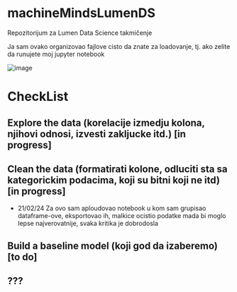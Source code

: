 # machineMindsLumenDS
Repozitorijum za Lumen Data Science takmičenje

Ja sam ovako organizovao fajlove cisto da znate za loadovanje, tj. ako zelite da runujete moj jupyter notebook

![image](https://github.com/pipstur/machineMindsLumenDS/assets/95634547/28a5a587-bf88-4128-bf97-e4b297016e87)

# CheckList
## Explore the data (korelacije izmedju kolona, njihovi odnosi, izvesti zakljucke itd.) [in progress]
## Clean the data (formatirati kolone, odluciti sta sa kategorickim podacima, koji su bitni koji ne itd) [in progress]
- 21/02/24 Za ovo sam aploudovao notebook u kom sam grupisao dataframe-ove, eksportovao ih, malkice ocistio podatke mada bi moglo lepse najverovatnije, svaka kritika je dobrodosla
## Build a baseline model (koji god da izaberemo) [to do]
## ???
